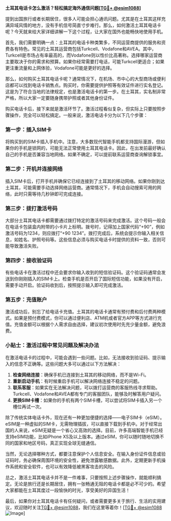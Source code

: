 **土耳其电话卡怎么激活？轻松搞定海外通信问题[[TG💪+ @esim1088](https://t.me/s/esim1088)]**

提到出国旅行或者长期居住，很多人可能会担心通讯问题。尤其是在土耳其这样充满异域风情的地方，没有手机信号简直寸步难行。那么，如何激活土耳其电话卡呢？今天就来给大家详细讲解一下这个过程，让大家在国外也能畅快地使用手机。

首先，我们需要明确一点：土耳其的电话卡种类繁多，不同运营商提供的服务和资费各有特色。常见的土耳其运营商包括Turkcell、Vodafone和AVEA。其中，Turkcell是市场占有率最高的，而Vodafone则以性价比高著称。选择哪家运营商主要取决于你的需求和预算。如果你经常需要打电话，可能Turkcell更适合；如果更注重流量和上网体验，Vodafone可能是更好的选择。

那么，如何购买土耳其电话卡呢？通常情况下，在机场、市中心的大型商场或便利店都可以找到电话卡销售点。购买时，你需要提供护照等有效证件进行实名登记。这是为了符合当地的法律规定，也是激活电话卡的第一步。在土耳其，实名制非常严格，所以大家一定要随身携带护照或者其他身份证件。

购买电话卡后，接下来就是激活环节了。激活过程看似复杂，但实际上只要按照步骤操作，完全可以轻松搞定。一般来说，激活电话卡分为以下几个步骤：

### 第一步：插入SIM卡
将购买到的SIM卡插入手机中。注意，大多数现代智能手机都支持国际漫游，但如果你的手机是锁网的，可能无法正常使用土耳其电话卡。因此，在出发前最好确认自己的手机是否兼容当地网络。如果不确定，可以提前联系运营商查询解锁事宜。

### 第二步：开机并连接网络
插入SIM卡后，打开手机并确保它已经连接到了土耳其的移动网络。如果你刚到达土耳其，可能需要手动选择网络运营商。通常情况下，手机会自动搜索可用的网络，此时只需等待几秒钟即可完成连接。

### 第三步：拨打激活号码
大部分土耳其电话卡都需要通过拨打特定的激活号码来完成激活。这个号码一般会在电话卡包装盒内附带的小卡片上标明。拨号时，记得加上国家代码“+90”，例如激活号码为1234，则应拨打“+90 1234”。拨打完成后，系统会提示你输入相关信息，如姓名、护照号码等。这些信息必须与购买电话卡时提供的资料一致，否则可能导致激活失败。

### 第四步：接收验证码
有些电话卡在激活过程中还会要求你输入收到的短信验证码。这个验证码通常会发送到你刚刚插入的SIM卡上。检查手机是否开启了国际短信功能，如果没有开启，需要手动开启。验证码收到后，按照提示输入即可完成激活。

### 第五步：充值账户
激活成功后，别忘了给电话卡充值。土耳其的电话卡通常有预付费和后付费两种模式。如果是预付费模式，你可以通过便利店、ATM机或者官方APP等方式进行充值。充值金额可以根据个人需求自由选择，建议初次使用时先充少量金额，避免浪费。

### 小贴士：激活过程中常见问题及解决办法
在激活电话卡的过程中，可能会遇到一些问题。比如，无法接收到验证码、提示输入的信息不正确等。这些问题大多可以通过以下方法解决：

1. **检查网络连接**：确保手机已连接到土耳其的移动网络，而不是Wi-Fi。
2. **重新启动手机**：有时候重启手机可以解决网络连接不稳定的问题。
3. **联系客服**：如果实在无法解决问题，可以拨打运营商的客服热线寻求帮助。Turkcell、Vodafone和AVEA都有专门的客服团队，能够及时解答用户疑问。
4. **更换SIM卡槽**：如果你的手机有两个SIM卡槽，可以尝试将SIM卡插入另一个槽位再试一次。

除了传统实体电话卡外，现在还有一种更加便捷的选择——电子SIM卡（eSIM）。eSIM是一种虚拟的SIM卡，无需物理插拔，可以直接下载到手机中。对于经常出国的人来说，eSIM无疑是一个省心又高效的选择。目前，许多高端智能手机已经支持eSIM功能，比如iPhone XS及以上版本。通过eSIM，你可以随时随地切换不同的国家和地区号码，真正实现全球无缝通信。

当然，无论选择哪种方式，都要注意保护个人信息安全。在输入身份证件信息或验证码时，务必确保周围环境的安全性，避免泄露敏感数据。此外，定期更新手机操作系统和安全软件，也可以有效降低被黑客攻击的风险。

总之，激活土耳其电话卡并不是一件难事，只要按照上述步骤操作，就能顺利搞定。无论是旅行还是长期居住，拥有一张畅通无阻的电话卡都是必不可少的。希望大家都能在土耳其度过一段愉快的时光，享受美好的异国生活！

最后，如果你对土耳其电话卡有任何疑问，或者需要更多关于旅行、生活的实用建议，欢迎随时关注[TG💪+ @esim1088](https://t.me/s/esim1088)，我们在这里等着你！[[TG💪+ @esim1088](https://t.me/s/esim1088) ![Image](https://i.postimg.cc/4NQfJmqS/Snipaste-2025-05-13-00-14-12.png)]